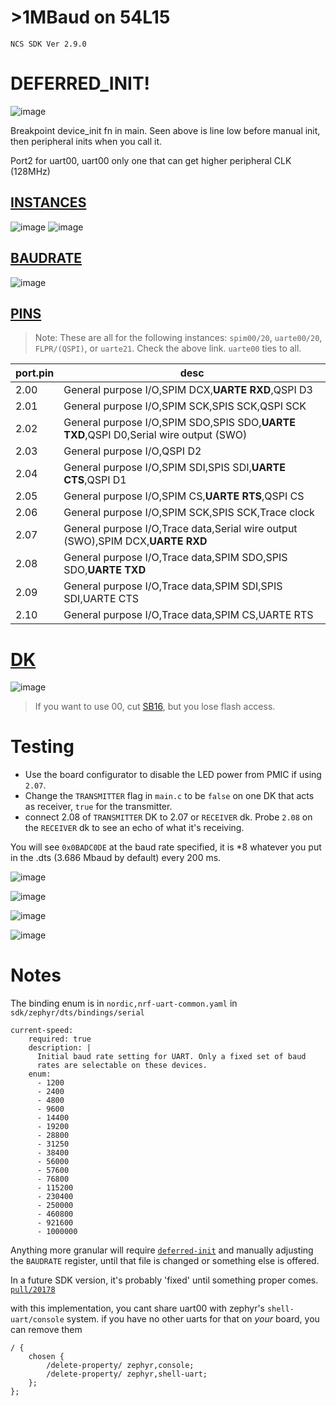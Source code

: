 # >1MBaud on 54L15
`NCS SDK Ver 2.9.0`

# DEFERRED_INIT!
![image](https://github.com/user-attachments/assets/464ac6c2-5bfe-4aa6-b346-51520f61e9fa)

Breakpoint device_init fn in main. Seen above is line low before manual init, then peripheral inits when you call it.

Port2 for uart00, uart00 only one that can get higher peripheral CLK (128MHz)
## [INSTANCES](https://docs.nordicsemi.com/bundle/ps_nrf54L15/page/uarte.html#d1900e528)

![image](https://github.com/user-attachments/assets/9f6fe3b9-8f5e-4da3-83df-7e0aa43ba19a) ![image](https://github.com/user-attachments/assets/1b8501d7-988d-4ac8-8fbf-0564410ed734)


## [BAUDRATE](https://docs.nordicsemi.com/bundle/ps_nrf54L15/page/uarte.html#ariaid-title75)
![image](https://github.com/user-attachments/assets/03f3f2e9-7a3e-4dec-a954-4ce9bfe3bfbb)

## [PINS](https://docs.nordicsemi.com/bundle/ps_nrf54L15/page/chapters/pin.html#ariaid-title4)
> Note: These are all for the following instances: `spim00/20`, `uarte00/20`, `FLPR/(QSPI)`, or `uarte21`. Check the above link. `uarte00` ties to all.

port.pin | desc
---|---
2.00|General purpose I/O,SPIM DCX,**UARTE RXD**,QSPI D3
2.01|General purpose I/O,SPIM SCK,SPIS SCK,QSPI SCK
2.02|General purpose I/O,SPIM SDO,SPIS SDO,**UARTE TXD**,QSPI D0,Serial wire output (SWO)
2.03|General purpose I/O,QSPI D2
2.04|General purpose I/O,SPIM SDI,SPIS SDI,**UARTE CTS**,QSPI D1
2.05|General purpose I/O,SPIM CS,**UARTE RTS**,QSPI CS
2.06|General purpose I/O,SPIM SCK,SPIS SCK,Trace clock
2.07|General purpose I/O,Trace data,Serial wire output (SWO),SPIM DCX,**UARTE RXD**
2.08|General purpose I/O,Trace data,SPIM SDO,SPIS SDO,**UARTE TXD**
2.09|General purpose I/O,Trace data,SPIM SDI,SPIS SDI,UARTE CTS
2.10|General purpose I/O,Trace data,SPIM CS,UARTE RTS

# [DK](https://docs.nordicsemi.com/bundle/ug_nrf54l15_dk/page/UG/nRF54L15_DK/hw_desription/connector_if.html)
![image](https://github.com/user-attachments/assets/36c3992d-b794-4613-87c2-f0e8aedd3405)

> If you want to use 00, cut [SB16](https://docs.nordicsemi.com/bundle/ug_nrf54l15_dk/page/UG/nRF54L15_DK/hw_desription/solder_bridge.html), but you lose flash access.

# Testing
- Use the board configurator to disable the LED power from PMIC if using `2.07`.
- Change the `TRANSMITTER` flag in `main.c` to be `false` on one DK that acts as receiver, `true` for the transmitter.
- connect 2.08 of `TRANSMITTER` DK to 2.07 or `RECEIVER` dk. Probe `2.08` on the `RECEIVER` dk to see an echo of what it's receiving.

You will see `0x0BADC0DE` at the baud rate specified, it is *8 whatever you put in the .dts (3.686 Mbaud by default) every 200 ms.

![image](https://github.com/user-attachments/assets/aa9d2d20-8e01-49e3-883e-ef616e97ad2c)

![image](https://github.com/user-attachments/assets/720715ce-9acd-43e5-a8f2-87240ef7a35b)

![image](https://github.com/user-attachments/assets/ddec710c-ddc1-4203-bdd3-fe30b4f07455)

![image](https://github.com/user-attachments/assets/89c5e9d4-4fa1-42ba-a042-93bbf5856d46)

# Notes
The binding enum is in `nordic,nrf-uart-common.yaml` in `sdk/zephyr/dts/bindings/serial`
```
current-speed:
    required: true
    description: |
      Initial baud rate setting for UART. Only a fixed set of baud
      rates are selectable on these devices.
    enum:
      - 1200
      - 2400
      - 4800
      - 9600
      - 14400
      - 19200
      - 28800
      - 31250
      - 38400
      - 56000
      - 57600
      - 76800
      - 115200
      - 230400
      - 250000
      - 460800
      - 921600
      - 1000000
```

Anything more granular will require [`deferred-init`](https://docs.zephyrproject.org/latest/kernel/drivers/index.html#deferred-initialization) and manually adjusting the `BAUDRATE` register, until that file is changed or something else is offered.

In a future SDK version, it's probably 'fixed' until something proper comes. [`pull/20178`](https://github.com/nrfconnect/sdk-nrf/pull/20178/files#diff-9a3efba17f0e7baa12416886f1e02d9a62791b6c8dc9920d87b18c390583c5fa)

with this implementation, you cant share uart00 with zephyr's `shell-uart/console` system.
if you have no other uarts for that on _your_ board, you can remove them
```
/ {
    chosen {
        /delete-property/ zephyr,console;
        /delete-property/ zephyr,shell-uart;
    };
};
```
